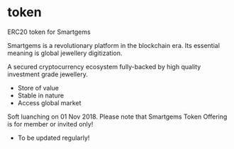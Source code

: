 # token
ERC20 token for Smartgems

Smartgems is a revolutionary platform in the blockchain era. Its essential meaning is global jewellery digitization.

A secured cryptocurrency ecosystem fully-backed by high quality investment grade jewellery.
- Store of value
- Stable in nature
- Access global market

Soft luanching on 01 Nov 2018.
Please note that Smartgems Token Offering is for member or invited only!

* To be updated regularly!
